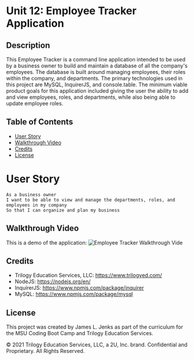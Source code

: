 # Unit 12: Employee Tracker Application
## Description

This Employee Tracker is a command line application intended to be used by a business owner to build and maintain a database of all the company's employees. The database is built around managing employees, their roles within the company, and departments. The primary technologies used in this project are MySQL, InquirerJS, and console.table. The minimum viable product goals for this application included giving the user the ability to add and view employees, roles, and departments, while also being able to update employee roles.

 ## Table of Contents

- [User Story](#user-story)
- [Walkthrough Video](#walkthrough-video)
- [Credits](#credits)
- [License](#license)

# User Story

```
As a business owner
I want to be able to view and manage the departments, roles, and employees in my company
So that I can organize and plan my business
```
## Walkthrough Video
This is a demo of the application:
![Employee Tracker Walkthrough Vide](./Assets/12_Employee-Tracker-Walkthrough-Video.gif)
## Credits
- Trilogy Education Services, LLC: https://www.trilogyed.com/
- NodeJS: https://nodejs.org/en/
- InquirerJS: https://www.npmjs.com/package/inquirer
- MySQL: https://www.npmjs.com/package/mysql

## License

This project was created by James L. Jenks as part of the curriculum for the MSU Coding Boot Camp and Trilogy Education Services.

© 2021 Trilogy Education Services, LLC, a 2U, Inc. brand. Confidential and Proprietary. All Rights Reserved.
    
